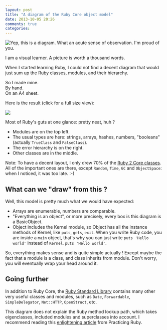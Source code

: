 ```yaml
---
layout: post
title: "A diagram of the Ruby Core object model"
date: 2013-10-05 20:26
comments: true
categories: 
---
```


<img class="header noarticle"
src="http://farm6.staticflickr.com/5443/10075536704_b78362422d_m.jpg" title=
"Yep, this is a diagram. What an acute sense of observation. I'm proud of you."
/>

I am a visual learner. A picture is worth a thousand words.

When I started learning Ruby, I could not find a decent diagram that would just
sum up the Ruby classes, modules, and their hierarchy.

So I made mine.<!--more-->  
By hand.  
On an A4 sheet.  

Here is the result (click for a full size view):

<a href="http://farm6.staticflickr.com/5443/10075536704_84aa13676a_o.jpg"
target="_blank"><img
src="http://farm6.staticflickr.com/5443/10075536704_b78362422d_b.jpg" /></a>

Most of Ruby's guts at one glance: pretty neat, huh ?

 - Modules are on the top left.
 - The usual types are here: strings, arrays, hashes, numbers, "booleans"
   (actually `TrueClass` and `FalseClass`).
 - The error hierarchy is on the right.
 - Other classes are in the middle.

Note: To have a decent layout, I only drew 70% of the
<a href="http://ruby-doc.org/core-2.0" target="_blank">Ruby 2 Core classes</a>.
All of the important ones are there, except `Random`, `Time`, `GC` and
`ObjectSpace`: when I noticed, it was too late. :-)

## What can we "draw" from this ?

Well, this model is pretty much what we would have expected:

 - Arrays are enumerable, numbers are comparable.
 - "Everything is an object", or more precisely, every box is this diagram is a
   BasicObject.
 - Object includes the Kernel module, so Object has all the instance methods of
   Kernel, like `puts`, `gets`, `exit`.  When you write Ruby code, you are
   inside a `main` object, that's why you can just write `puts 'Hello world'`
   instead of `Kernel.puts 'Hello world'`.

So, everything makes sense and is quite simple actually !  Except maybe the fact
that a module is a class, and class inherits from module. Don't worry, you will
eventually wrap your head around it.

## Going further

In addition to Ruby Core, the
<a href="http://www.ruby-doc.org/stdlib-2.0.0/" target="_blank">Ruby Standard Library</a>
contains many other very useful classes and modules, such as `Date`,
`Forwardable`, `SimpleDelegator`, `Net::HTTP`, `OpenStruct`, etc.

This diagram does not explain the Ruby method lookup path, which takes
eigenclasses, included modules and superclasses into account. I recommend
reading this
<a href="https://github.com/elm-city-craftworks/practicing-ruby-manuscripts/blob/master/articles/v1/001-method-lookup.md"
target="_blank">enlightening article</a>
from Practicing Ruby.
